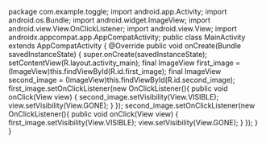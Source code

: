 package com.example.toggle;
import android.app.Activity;
import android.os.Bundle;
import android.widget.ImageView;
import android.view.View.OnClickListener;
import android.view.View;
import androidx.appcompat.app.AppCompatActivity;
public class MainActivity extends AppCompatActivity {
    @Override
    public void onCreate(Bundle savedInstanceState) {
        super.onCreate(savedInstanceState);
        setContentView(R.layout.activity_main);
        final ImageView first_image = (ImageView)this.findViewById(R.id.first_image);
        final ImageView second_image = (ImageView)this.findViewById(R.id.second_image);
        first_image.setOnClickListener(new OnClickListener(){
            public void onClick(View view) {
                second_image.setVisibility(View.VISIBLE);
                view.setVisibility(View.GONE);
            }
        });
        second_image.setOnClickListener(new OnClickListener(){
            public void onClick(View view) {
                first_image.setVisibility(View.VISIBLE);
                view.setVisibility(View.GONE);
            }
        });
    }
}





<FrameLayout xmlns:android="http://schemas.android.com/apk/res/android"
    xmlns:app="http://schemas.android.com/apk/res-auto"
    xmlns:tools="http://schemas.android.com/tools"
    android:orientation="vertical"
    android:layout_width="match_parent"
    android:layout_height="match_parent">
    <ImageView
        android:id="@+id/first_image"
        android:src = "@drawable/a"
        android:layout_width="match_parent"
        android:layout_height="match_parent"
        android:scaleType="fitXY" />
    <ImageView
        android:id="@+id/second_image"
        android:src = "@drawable/b"
        android:layout_width="match_parent"
        android:layout_height="match_parent"
        android:scaleType="fitXY" />
    <TextView
        android:layout_width="wrap_content"
        android:layout_height="wrap_content"
        android:text="Click the image to switch"
        android:layout_gravity="center_horizontal|bottom"
        android:padding="5dip"
        android:textColor="#ffffff"
        android:textStyle="bold"
        android:background="#333333"
        android:layout_marginBottom="10dip" />

</FrameLayout>